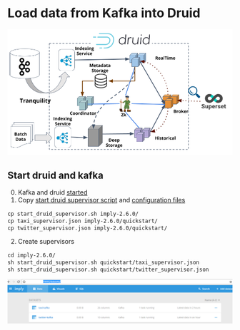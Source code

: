 Load data from Kafka into Druid
================================

![Druid](/img/druid.png)

Start druid and kafka
----------------------
0. Kafka and druid [started](../README.md)
1. Copy [start druid supervisor script](../scripts) and [configuration files](../scripts)
```
cp start_druid_supervisor.sh imply-2.6.0/
cp taxi_supervisor.json imply-2.6.0/quickstart/
cp twitter_supervisor.json imply-2.6.0/quickstart/
```
2. Create supervisors 
```
cd imply-2.6.0/
sh start_druid_supervisor.sh quickstart/taxi_supervisor.json
sh start_druid_supervisor.sh quickstart/twitter_supervisor.json
```
![supervisors](/img/supervisors.PNG)
